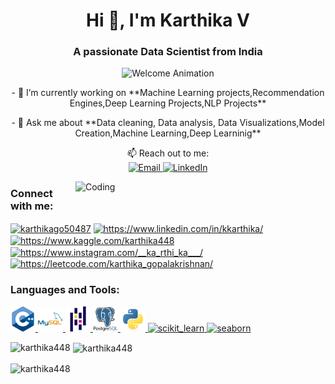 <h1 align="center">Hi 👋, I'm Karthika V</h1>
<h3 align="center">A passionate Data Scientist from India</h3>
<p align="center">
  <img src="https://media.giphy.com/media/ZVik7pBtu9dNS/giphy.gif" alt="Welcome Animation" width="600"/>
</p>

<p align="center">
- 🔭 I’m currently working on **Machine Learning projects,Recommendation Engines,Deep Learning Projects,NLP Projects**
</p>
<p align="center">
- 💬 Ask me about **Data cleaning, Data analysis, Data Visualizations,Model Creation,Machine Learning,Deep Learninig**
</p>
<p align="center">
  📫 Reach out to me:
  <br/>
  <a href="mailto:karthikagopalakrishnan448@gmail.com">
    <img src="https://img.shields.io/badge/Email-%23D14836.svg?&style=flat-square&logo=gmail&logoColor=white" alt="Email">
  </a>
  <a href="https://www.linkedin.com/in/kkarthika/">
    <img src="https://img.shields.io/badge/LinkedIn-%230077B5.svg?&style=flat-square&logo=linkedin&logoColor=white" alt="LinkedIn">
  </a>
</p>

</p>
<img align="right" alt="Coding" width="400" src="https://media.giphy.com/media/xT9IgzoKnwFNmISR8I/giphy.gif">
<p align="center">


<h3 align="left">Connect with me:</h3>
<p align="left">
<a href="https://twitter.com/karthikago50487" target="blank"><img align="center" src="https://raw.githubusercontent.com/rahuldkjain/github-profile-readme-generator/master/src/images/icons/Social/twitter.svg" alt="karthikago50487" height="30" width="40" /></a>
<a href="https://linkedin.com/in/https://www.linkedin.com/in/kkarthika/" target="blank"><img align="center" src="https://raw.githubusercontent.com/rahuldkjain/github-profile-readme-generator/master/src/images/icons/Social/linked-in-alt.svg" alt="https://www.linkedin.com/in/kkarthika/" height="30" width="40" /></a>
<a href="https://kaggle.com/https://www.kaggle.com/karthika448" target="blank"><img align="center" src="https://raw.githubusercontent.com/rahuldkjain/github-profile-readme-generator/master/src/images/icons/Social/kaggle.svg" alt="https://www.kaggle.com/karthika448" height="30" width="40" /></a>
<a href="https://instagram.com/https://www.instagram.com/__ka_rthi_ka___/" target="blank"><img align="center" src="https://raw.githubusercontent.com/rahuldkjain/github-profile-readme-generator/master/src/images/icons/Social/instagram.svg" alt="https://www.instagram.com/__ka_rthi_ka___/" height="30" width="40" /></a>
<a href="https://www.leetcode.com/https://leetcode.com/karthika_gopalakrishnan/" target="blank"><img align="center" src="https://raw.githubusercontent.com/rahuldkjain/github-profile-readme-generator/master/src/images/icons/Social/leet-code.svg" alt="https://leetcode.com/karthika_gopalakrishnan/" height="30" width="40" /></a>

</p>

<h3 align="left">Languages and Tools:</h3>
<p align="left"> <a href="https://www.w3schools.com/cpp/" target="_blank" rel="noreferrer"> <img src="https://raw.githubusercontent.com/devicons/devicon/master/icons/cplusplus/cplusplus-original.svg" alt="cplusplus" width="40" height="40"/> </a> <a href="https://www.mysql.com/" target="_blank" rel="noreferrer"> <img src="https://raw.githubusercontent.com/devicons/devicon/master/icons/mysql/mysql-original-wordmark.svg" alt="mysql" width="40" height="40"/> </a> <a href="https://pandas.pydata.org/" target="_blank" rel="noreferrer"> <img src="https://raw.githubusercontent.com/devicons/devicon/2ae2a900d2f041da66e950e4d48052658d850630/icons/pandas/pandas-original.svg" alt="pandas" width="40" height="40"/> </a> <a href="https://www.postgresql.org" target="_blank" rel="noreferrer"> <img src="https://raw.githubusercontent.com/devicons/devicon/master/icons/postgresql/postgresql-original-wordmark.svg" alt="postgresql" width="40" height="40"/> </a> <a href="https://www.python.org" target="_blank" rel="noreferrer"> <img src="https://raw.githubusercontent.com/devicons/devicon/master/icons/python/python-original.svg" alt="python" width="40" height="40"/> </a> <a href="https://scikit-learn.org/" target="_blank" rel="noreferrer"> <img src="https://upload.wikimedia.org/wikipedia/commons/0/05/Scikit_learn_logo_small.svg" alt="scikit_learn" width="40" height="40"/> </a> <a href="https://seaborn.pydata.org/" target="_blank" rel="noreferrer"> <img src="https://seaborn.pydata.org/_images/logo-mark-lightbg.svg" alt="seaborn" width="40" height="40"/> </a> </p>

<p><img align="left" src="https://github-readme-stats.vercel.app/api/top-langs?username=karthika448&show_icons=true&locale=en&layout=compact&" alt="karthika448" /></p>

<p>&nbsp;<img align="center" src="https://github-readme-stats.vercel.app/api?username=karthika448&show_icons=true&locale=en" alt="karthika448" /></p>

<p><img align="center" src="https://github-readme-streak-stats.herokuapp.com/?user=karthika448" alt="karthika448" /></p>


